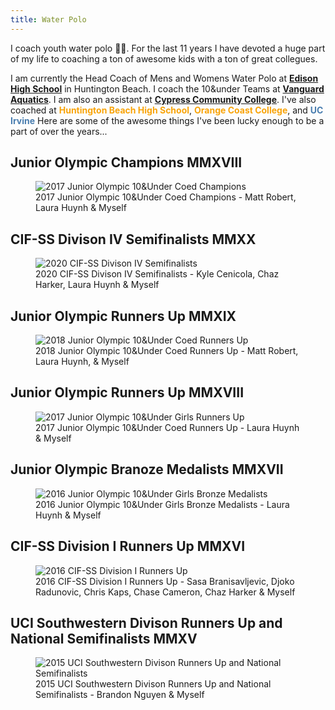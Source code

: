 ```yaml
---
title: Water Polo
---
```


I coach youth water polo 🤽‍♂️. For the last 11 years I have devoted a huge part of my life to coaching a ton of awesome kids with a ton of great collegues. 

I am currently the Head Coach of Mens and Womens Water Polo at <span style="color: #94EC94;">[**Edison High School**](https://www.teamunify.com/Home.jsp?team=rechsehs)</span> in Huntington Beach. I coach the 10&under Teams at <span style="color: #497DAF;">[**Vanguard Aquatics**](https://hbvanguard.com)</span>. I am also an assistant at <span style="color: #497DAF;">[**Cypress Community College**](https://cypresschargers.com/sports/mwaterpolo/index)</span>. I've also coached at <span style="color: #F9A409">**Huntington Beach High School**</span>, <span style="color: #F9A409">**Orange Coast College**</span>, and <span style="color: #497DAF;">**UC Irvine**</span> Here are some of the awesome things I've been lucky enough to be a part of over the years...

## Junior Olympic Champions MMXVIII
<figure>
    <img src="/17jos.jpg" alt="2017 Junior Olympic 10&Under Coed Champions">
  <figcaption>2017 Junior Olympic 10&Under Coed Champions - Matt Robert, Laura Huynh & Myself</figcaption>
</figure>

## CIF-SS Divison IV Semifinalists MMXX
<figure>
    <img src="/edison.png" alt="2020 CIF-SS Divison IV Semifinalists">
  <figcaption>2020 CIF-SS Divison IV Semifinalists - Kyle Cenicola, Chaz Harker, Laura Huynh & Myself</figcaption>
</figure>

## Junior Olympic Runners Up MMXIX
<figure>
    <img src="/18jos.jpg" alt="2018 Junior Olympic 10&Under Coed Runners Up">
  <figcaption>2018 Junior Olympic 10&Under Coed Runners Up - Matt Robert, Laura Huynh, & Myself</figcaption>
</figure>

## Junior Olympic Runners Up MMXVIII
<figure>
    <img src="/girls18jo.png" alt="2017 Junior Olympic 10&Under Girls Runners Up">
  <figcaption>2017 Junior Olympic 10&Under Coed Runners Up - Laura Huynh & Myself</figcaption>
</figure>

## Junior Olympic Branoze Medalists MMXVII
<figure>
    <img src="/girls3rd.jpg" alt="2016 Junior Olympic 10&Under Girls Bronze Medalists">
  <figcaption>2016 Junior Olympic 10&Under Girls Bronze Medalists - Laura Huynh & Myself</figcaption>
</figure>

## CIF-SS Division I Runners Up MMXVI
<figure>
    <img src="/hbhs.jpeg" alt="2016 CIF-SS Division I Runners Up">
  <figcaption>2016 CIF-SS Division I Runners Up - Sasa Branisavljevic, Djoko Radunovic, Chris Kaps, Chase Cameron, Chaz Harker & Myself</figcaption>
</figure>

## UCI Southwestern Divison Runners Up and National Semifinalists MMXV
<figure>
    <img src="/uci.jpg" alt="2015 UCI Southwestern Divison Runners Up and National Semifinalists">
  <figcaption>2015 UCI Southwestern Divison Runners Up and National Semifinalists - Brandon Nguyen & Myself</figcaption>
</figure>